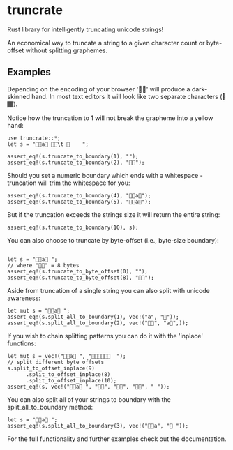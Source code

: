 # truncrate
Rust library for intelligently truncating unicode strings!

An economical way to truncate a string to a given character count or byte-offset without 
splitting graphemes. 

Examples
---------------
Depending on the encoding of your browser '🤚🏾' will produce a dark-skinned hand. In most text editors it will look like two separate characters (🤚  🏾). 

Notice how the truncation to 1 will not break the grapheme into a yellow hand:

```
use truncrate::*;
let s = "🤚🏾a🤚 🤚🏾\t 🤚    ";

assert_eq!(s.truncate_to_boundary(1), "");
assert_eq!(s.truncate_to_boundary(2), "🤚🏾");

```


Should you set a numeric boundary which ends with a whitespace - truncation will trim the whitespace for you:

```
assert_eq!(s.truncate_to_boundary(4), "🤚🏾a🤚");
assert_eq!(s.truncate_to_boundary(5), "🤚🏾a🤚");
```

But if the truncation exceeds the strings size it will return the entire string:

```
assert_eq!(s.truncate_to_boundary(10), s);
```

You can also choose to truncate by byte-offset (i.e., byte-size boundary):

```

let s = "🤚🏾a🤚 ";
// where "🤚🏾" = 8 bytes
assert_eq!(s.truncate_to_byte_offset(0), "");
assert_eq!(s.truncate_to_byte_offset(8), "🤚🏾");
```

Aside from truncation of a single string you can also split with unicode awareness:

```
let mut s = "🤚🏾a🤚 ";
assert_eq!(s.split_all_to_boundary(1), vec!("a", "🤚"));
assert_eq!(s.split_all_to_boundary(2), vec!("🤚🏾", "a🤚",));
```

If you wish to chain splitting patterns you can do it with the 'inplace' functions:

```
let mut s = vec!("🤚🏾a🤚 ", "🤚🏾🤚🏾🤚🏾  ");
// split different byte offsets
s.split_to_offset_inplace(9)
      .split_to_offset_inplace(8)
      .split_to_offset_inplace(10);
assert_eq!(s, vec!("🤚🏾a🤚 ", "🤚🏾", "🤚🏾", "🤚🏾", " "));
```

You can also split all of your strings to boundary with the split_all_to_boundary method:
```
let s = "🤚🏾a🤚 ";
assert_eq!(s.split_all_to_boundary(3), vec!("🤚🏾a", "🤚 "));
```


For the full functionality and further examples check out the documentation. 
